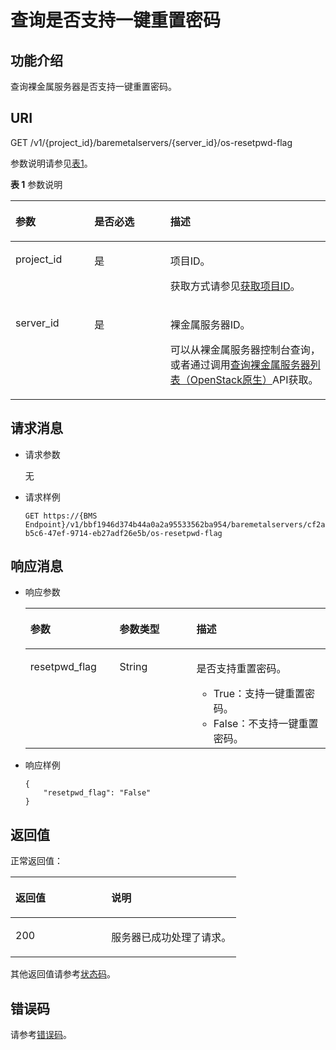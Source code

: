 # 查询是否支持一键重置密码<a name="ZH-CN_TOPIC_0131705148"></a>

## 功能介绍<a name="section941732182911"></a>

查询裸金属服务器是否支持一键重置密码。

## URI<a name="section85409429323"></a>

GET /v1/\{project\_id\}/baremetalservers/\{server\_id\}/os-resetpwd-flag

参数说明请参见[表1](#table23262209)。

**表 1**  参数说明

<a name="table23262209"></a>
<table><thead align="left"><tr id="row32406826"><th class="cellrowborder" valign="top" width="25.052505250525055%" id="mcps1.2.4.1.1"><p id="p7707213"><a name="p7707213"></a><a name="p7707213"></a>参数</p>
</th>
<th class="cellrowborder" valign="top" width="24.102410241024103%" id="mcps1.2.4.1.2"><p id="p20304554"><a name="p20304554"></a><a name="p20304554"></a>是否必选</p>
</th>
<th class="cellrowborder" valign="top" width="50.845084508450846%" id="mcps1.2.4.1.3"><p id="p34056167"><a name="p34056167"></a><a name="p34056167"></a>描述</p>
</th>
</tr>
</thead>
<tbody><tr id="row7086124"><td class="cellrowborder" valign="top" width="25.052505250525055%" headers="mcps1.2.4.1.1 "><p id="p37105186"><a name="p37105186"></a><a name="p37105186"></a>project_id</p>
</td>
<td class="cellrowborder" valign="top" width="24.102410241024103%" headers="mcps1.2.4.1.2 "><p id="p52730096"><a name="p52730096"></a><a name="p52730096"></a>是</p>
</td>
<td class="cellrowborder" valign="top" width="50.845084508450846%" headers="mcps1.2.4.1.3 "><p id="p37593705"><a name="p37593705"></a><a name="p37593705"></a>项目ID。</p>
<p id="p652825144113"><a name="p652825144113"></a><a name="p652825144113"></a>获取方式请参见<a href="获取项目ID.md">获取项目ID</a>。</p>
</td>
</tr>
<tr id="row1829803718504"><td class="cellrowborder" valign="top" width="25.052505250525055%" headers="mcps1.2.4.1.1 "><p id="p183003372507"><a name="p183003372507"></a><a name="p183003372507"></a>server_id</p>
</td>
<td class="cellrowborder" valign="top" width="24.102410241024103%" headers="mcps1.2.4.1.2 "><p id="p5300113705012"><a name="p5300113705012"></a><a name="p5300113705012"></a>是</p>
</td>
<td class="cellrowborder" valign="top" width="50.845084508450846%" headers="mcps1.2.4.1.3 "><p id="p830083715506"><a name="p830083715506"></a><a name="p830083715506"></a>裸金属服务器ID。</p>
<p id="p29791113277"><a name="p29791113277"></a><a name="p29791113277"></a>可以从裸金属服务器控制台查询，或者通过调用<a href="查询裸金属服务器列表（OpenStack原生）.md">查询裸金属服务器列表（OpenStack原生）</a>API获取。</p>
</td>
</tr>
</tbody>
</table>

## 请求消息<a name="section12771911145911"></a>

-   请求参数

    无

-   请求样例

    ```
    GET https://{BMS Endpoint}/v1/bbf1946d374b44a0a2a95533562ba954/baremetalservers/cf2a8b97-b5c6-47ef-9714-eb27adf26e5b/os-resetpwd-flag
    ```


## 响应消息<a name="section11833339153819"></a>

-   响应参数

    <a name="table18368733103512"></a>
    <table><thead align="left"><tr id="row41607966103512"><th class="cellrowborder" valign="top" width="29.73%" id="mcps1.1.4.1.1"><p id="p14802052103512"><a name="p14802052103512"></a><a name="p14802052103512"></a>参数</p>
    </th>
    <th class="cellrowborder" valign="top" width="25.619999999999997%" id="mcps1.1.4.1.2"><p id="p58115563103512"><a name="p58115563103512"></a><a name="p58115563103512"></a>参数类型</p>
    </th>
    <th class="cellrowborder" valign="top" width="44.65%" id="mcps1.1.4.1.3"><p id="p9740154103512"><a name="p9740154103512"></a><a name="p9740154103512"></a>描述</p>
    </th>
    </tr>
    </thead>
    <tbody><tr id="row50755034103512"><td class="cellrowborder" valign="top" width="29.73%" headers="mcps1.1.4.1.1 "><p id="p17517107103512"><a name="p17517107103512"></a><a name="p17517107103512"></a>resetpwd_flag</p>
    </td>
    <td class="cellrowborder" valign="top" width="25.619999999999997%" headers="mcps1.1.4.1.2 "><p id="p9599532103512"><a name="p9599532103512"></a><a name="p9599532103512"></a>String</p>
    </td>
    <td class="cellrowborder" valign="top" width="44.65%" headers="mcps1.1.4.1.3 "><p id="p18736984103512"><a name="p18736984103512"></a><a name="p18736984103512"></a>是否支持重置密码。</p>
    <a name="ul34415135103512"></a><a name="ul34415135103512"></a><ul id="ul34415135103512"><li>True：支持一键重置密码。</li><li>False：不支持一键重置密码。</li></ul>
    </td>
    </tr>
    </tbody>
    </table>

-   响应样例

    ```
    {
        "resetpwd_flag": "False"
    }
    ```


## 返回值<a name="section868814916514"></a>

正常返回值：

<a name="zh-cn_topic_0106040941_table753804619176"></a>
<table><thead align="left"><tr id="zh-cn_topic_0106040941_row10735134615172"><th class="cellrowborder" valign="top" width="42.42%" id="mcps1.1.3.1.1"><p id="zh-cn_topic_0106040941_p19735204616177"><a name="zh-cn_topic_0106040941_p19735204616177"></a><a name="zh-cn_topic_0106040941_p19735204616177"></a>返回值</p>
</th>
<th class="cellrowborder" valign="top" width="57.58%" id="mcps1.1.3.1.2"><p id="zh-cn_topic_0106040941_p207355465176"><a name="zh-cn_topic_0106040941_p207355465176"></a><a name="zh-cn_topic_0106040941_p207355465176"></a>说明</p>
</th>
</tr>
</thead>
<tbody><tr id="zh-cn_topic_0106040941_row1473514621713"><td class="cellrowborder" valign="top" width="42.42%" headers="mcps1.1.3.1.1 "><p id="zh-cn_topic_0106040941_p13735144611178"><a name="zh-cn_topic_0106040941_p13735144611178"></a><a name="zh-cn_topic_0106040941_p13735144611178"></a>200</p>
</td>
<td class="cellrowborder" valign="top" width="57.58%" headers="mcps1.1.3.1.2 "><p id="zh-cn_topic_0106040941_p207351246161711"><a name="zh-cn_topic_0106040941_p207351246161711"></a><a name="zh-cn_topic_0106040941_p207351246161711"></a>服务器已成功处理了请求。</p>
</td>
</tr>
</tbody>
</table>

其他返回值请参考[状态码](状态码.md)。

## 错误码<a name="section14752650154917"></a>

请参考[错误码](错误码.md)。

